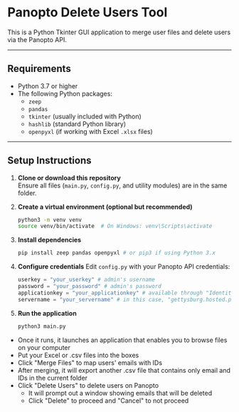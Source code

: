 # Panopto Delete Users Tool

This is a Python Tkinter GUI application to merge user files and delete users via the Panopto API.

---

## Requirements

- Python 3.7 or higher
- The following Python packages:
  - `zeep`
  - `pandas`
  - `tkinter` (usually included with Python)
  - `hashlib` (standard Python library)
  - `openpyxl` (if working with Excel `.xlsx` files)

---

## Setup Instructions

1. **Clone or download this repository**  
   Ensure all files (`main.py`, `config.py`, and utility modules) are in the same folder.

2. **Create a virtual environment (optional but recommended)**

   ```bash
   python3 -m venv venv
   source venv/bin/activate  # On Windows: venv\Scripts\activate

3. **Install dependencies**

    ```bash
    pip install zeep pandas openpyxl # or pip3 if using Python 3.x

4. **Configure credentials**
    Edit `config.py` with your Panopto API credentials:

    ```python
    userkey = "your_userkey" # admin's username 
    password = "your_password" # admin's password
    applicationkey = "your_applicationkey" # available through "Identity Providers" on Panopto
    servername = "your_servername" # in this case, "gettysburg.hosted.panopto.com"

5. **Run the application**

    ```python
    python3 main.py

- Once it runs, it launches an application that enables you to browse files on your computer 
- Put your Excel or .csv files into the boxes
- Click "Merge Files" to map users' emails with IDs
- After merging, it will export another .csv file that contains only email and IDs in the current folder
- Click "Delete Users" to delete users on Panopto
    - It will prompt out a window showing emails that will be deleted
    - Click "Delete" to proceed and "Cancel" to not proceed